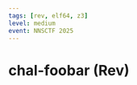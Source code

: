 ```yaml
---
tags: [rev, elf64, z3]
level: medium
event: NNSCTF 2025
---
```


# chal-foobar (Rev)

<!-- Dán template báo cáo rút kinh nghiệm của bạn vào đây -->
